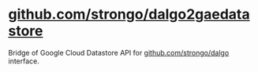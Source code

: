 # [github.com/strongo/dalgo2gaedatastore](https://github.com/strongo/dalgo2gaedatastore)
Bridge of Google Cloud Datastore API for [github.com/strongo/dalgo](https://github.com/strongo/dalgo) interface.

